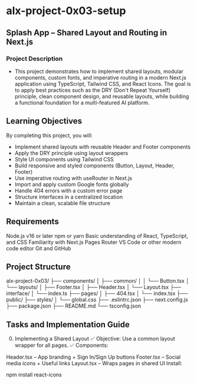 # alx-project-0x03-setup

## Splash App – Shared Layout and Routing in Next.js
### Project Description
- This project demonstrates how to implement shared layouts, modular components, custom fonts, and imperative routing in a modern Next.js application using TypeScript, Tailwind CSS, and React Icons. The goal is to apply best practices such as the DRY (Don't Repeat Yourself) principle, clean component design, and reusable layouts, while building a functional foundation for a multi-featured AI platform.

## Learning Objectives
By completing this project, you will:
  * Implement shared layouts with reusable Header and Footer components
  * Apply the DRY principle using layout wrappers
  * Style UI components using Tailwind CSS
  * Build responsive and styled components (Button, Layout, Header, Footer)
  * Use imperative routing with useRouter in Next.js
  * Import and apply custom Google fonts globally
  * Handle 404 errors with a custom error page
  * Structure interfaces in a centralized location
  * Maintain a clean, scalable file structure

## Requirements
Node.js v16 or later
npm or yarn
Basic understanding of React, TypeScript, and CSS
Familiarity with Next.js Pages Router
VS Code or other modern code editor
Git and GitHub

## Project Structure
alx-project-0x03/ 
├── components/ │ ├── common/ │ │ └── Button.tsx │ 
└── layouts/ │ ├── Footer.tsx │ ├── Header.tsx │ 
└── Layout.tsx ├── interface/ │ 
└── index.ts ├── pages/ │ ├── 404.tsx │ 
└── index.tsx ├── public/ ├── styles/ │ 
└── global.css ├── .eslintrc.json ├── next.config.js ├── package.json ├── README.md
 └── tsconfig.json

## Tasks and Implementation Guide
0. Implementing a Shared Layout
✅ Objective: Use a common layout wrapper for all pages.
✅ Components:

Header.tsx – App branding + Sign In/Sign Up buttons
Footer.tsx – Social media icons + Useful links
Layout.tsx – Wraps pages in shared UI
Install:

npm install react-icons
